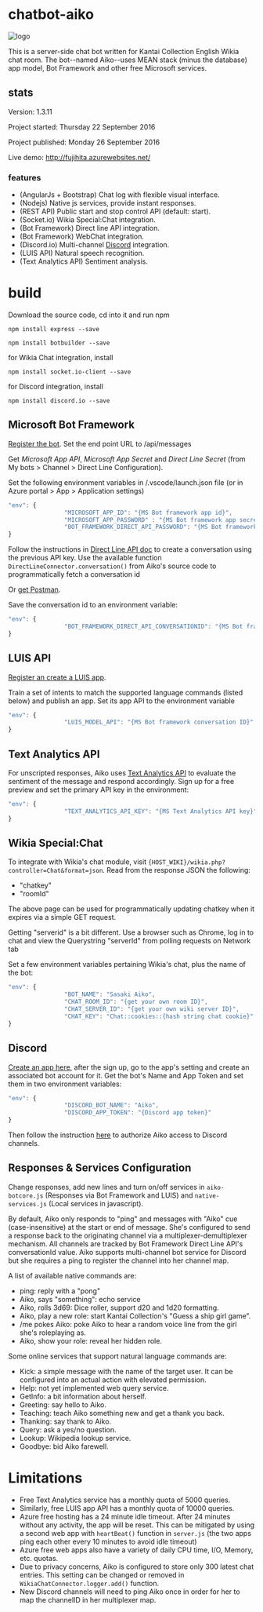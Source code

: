 # chatbot-aiko
![logo](http://i.imgur.com/0TDRfTd.png "Aiko the chat bot")

This is a server-side chat bot written for Kantai Collection English Wikia chat room. The bot--named Aiko--uses MEAN stack (minus the database) app model, Bot Framework and other free Microsoft services.

## stats
Version: 1.3.11

Project started: Thursday 22 September 2016

Project published: Monday 26 September 2016

Live demo: http://fujihita.azurewebsites.net/

### features
* (AngularJs + Bootstrap) Chat log with flexible visual interface.
* (Nodejs) Native js services, provide instant responses.
* (REST API) Public start and stop control API (default: start).
* (Socket.io) Wikia Special:Chat integration.
* (Bot Framework) Direct line API integration.
* (Bot Framework) WebChat integration.
* (Discord.io) Multi-channel [Discord](https://discordapp.com/) integration.
* (LUIS API) Natural speech recognition.
* (Text Analytics API) Sentiment analysis.

# build

Download the source code, cd into it and run npm

```
npm install express --save
```
```
npm install botbuilder --save
```

for Wikia Chat integration, install

```
npm install socket.io-client --save
```

for Discord integration, install

```
npm install discord.io --save
```

## Microsoft Bot Framework
[Register the bot](https://dev.botframework.com/). Set the end point URL to /api/messages

Get *Microsoft App API*, *Microsoft App Secret* and *Direct Line Secret* (from My bots > Channel > Direct Line Configuration).

Set the following environment variables in /.vscode/launch.json file (or in Azure portal > App > Application settings)

```javascript
"env": {
                "MICROSOFT_APP_ID": "{MS Bot framework app id}",
                "MICROSOFT_APP_PASSWORD" : "{MS Bot framework app secret}",
                "BOT_FRAMEWORK_DIRECT_API_PASSWORD": "{MS Bot framework direct API key}"
}
```

Follow the instructions in [Direct Line API doc](https://docs.botframework.com/en-us/restapi/directline/) to create a conversation using the previous API key. Use the available function ```DirectLineConnector.conversation()``` from Aiko's source code to programmatically fetch a conversation id

Or [get Postman](https://www.getpostman.com/).

Save the conversation id to an environment variable:

```javascript
"env": {
                "BOT_FRAMEWORK_DIRECT_API_CONVERSATIONID": "{MS Bot framework conversation ID}"
}
```

## LUIS API
[Register an create a LUIS app](https://www.luis.ai). 

Train a set of intents to match the supported language commands (listed below) and publish an app.
Set its app API to the environment variable 

```javascript
"env": {
                "LUIS_MODEL_API": "{MS Bot framework conversation ID}"
}
```

## Text Analytics API

For unscripted responses, Aiko uses [Text Analytics API](https://www.microsoft.com/cognitive-services/en-us/text-analytics-api) to evaluate the sentiment of the message and respond accordingly. Sign up for a free preview and set the primary API key in the environment:

```javascript
"env": {
                "TEXT_ANALYTICS_API_KEY": "{MS Text Analytics API key}"
}
```

## Wikia Special:Chat

To integrate with Wikia's chat module, visit ```{HOST_WIKI}/wikia.php?controller=Chat&format=json```. Read from the response JSON the following:
* "chatkey"
* "roomId"

The above page can be used for programmatically updating chatkey when it expires via a simple GET request.

Getting "serverid" is a bit different. Use a browser such as Chrome, log in to chat and view the Querystring "serverId" from polling requests on Network tab

Set a few environment variables pertaining Wikia's chat, plus the name of the bot:

```javascript
"env": {
                "BOT_NAME": "Sasaki Aiko",
                "CHAT_ROOM_ID": "{get your own room ID}",
                "CHAT_SERVER_ID": "{get your own wiki server ID}",
                "CHAT_KEY": "Chat::cookies::{hash string chat cookie}",
}
```

## Discord

[Create an app here](https://discordapp.com/developers/applications/me), after the sign up, go to the app's setting and create an associated bot account for it. Get the bot's Name and App Token and set them in two environment variables:

```javascript
"env": {
                "DISCORD_BOT_NAME": "Aiko",
                "DISCORD_APP_TOKEN": "{Discord app token}"
}
```

Then follow the instruction [here](https://discordapp.com/developers/docs/topics/oauth2) to authorize Aiko access to Discord channels.

## Responses & Services Configuration

Change responses, add new lines and turn on/off services in ```aiko-botcore.js``` (Responses via Bot Framework and LUIS) and ```native-services.js``` (Local services in javascript).

By default, Aiko only responds to "ping" and messages with "Aiko" cue (case-insensitive) at the start or end of message. She's configured to send a response back to the originating channel via a multiplexer-demultiplexer mechanism. All channels are tracked by Bot Framework Direct Line API's conversationId value. Aiko supports multi-channel bot service for Discord but she requires a ping to register the channel into her channel map.

A list of available native commands are:
* ping: reply with a "pong"
* Aiko, says "something": echo service
* Aiko, rolls 3d69: Dice roller, support d20 and 1d20 formatting.
* Aiko, play a new role: start Kantai Collection's "Guess a ship girl game".
* /me pokes Aiko: poke Aiko to hear a random voice line from the girl she's roleplaying as.
* Aiko, show your role: reveal her hidden role.

Some online services that support natural language commands are:
* Kick: a simple message with the name of the target user. It can be configured into an actual action with elevated permission.
* Help: not yet implemented web query service.
* GetInfo: a bit information about herself.
* Greeting: say hello to Aiko.
* Teaching: teach Aiko something new and get a thank you back.
* Thanking: say thank to Aiko.
* Query: ask a yes/no question.
* Lookup: Wikipedia lookup service.
* Goodbye: bid Aiko farewell.

# Limitations

* Free Text Analytics service has a monthly quota of 5000 queries.
* Similarly, free LUIS app API has a monthly quota of 10000 queries.
* Azure free hosting has a 24 minute idle timeout. After 24 minutes without any activity, the app will be reset. This can be mitigated by using a second web app with ```heartBeat()``` function in ```server.js``` (the two apps ping each other every 10 minutes to avoid idle timeout)
* Azure free web apps also have a variety of daily CPU time, I/O, Memory, etc. quotas.
* Due to privacy concerns, Aiko is configured to store only 300 latest chat entries. This setting can be changed or removed in ```WikiaChatConnector.logger.add()``` function.
* New Discord channels will need to ping Aiko once in order for her to map the channelID in her multiplexer map.